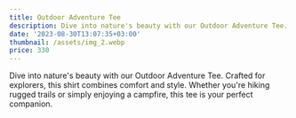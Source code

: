 ```yaml
---
title: Outdoor Adventure Tee
description: Dive into nature's beauty with our Outdoor Adventure Tee.
date: '2023-08-30T13:07:35+03:00'
thumbnail: /assets/img_2.webp
price: 330
---
```

Dive into nature's beauty with our Outdoor Adventure Tee. Crafted for explorers, this shirt combines comfort and style. Whether you're hiking rugged trails or simply enjoying a campfire, this tee is your perfect companion.
